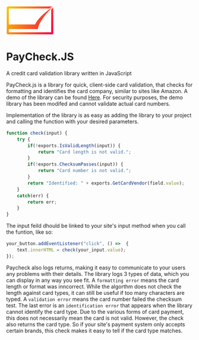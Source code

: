 ![logo](https://github.com/MatthewZenn/PayCheck.JS/raw/main/Static/PayCheckJS_small.png)
# PayCheck.JS
A credit card validation library written in JavaScript

PayCheck.js is a library for quick, client-side card validation, that checks for formatting and identifies the card company, similar to sites like Amazon.
A demo of the library can be found [Here](https://matthewzenn.github.io/PayCheck.JS/). For security purposes, the demo library has been modifed and cannot validate actual card numbers.

Implementation of the library is as easy as adding the library to your project and calling the function with your desired parameters.

```javascript
function check(input) {
    try {
        if(!exports.IsValidLength(input)) {
            return "Card length is not valid.";
        }
        if(!exports.ChecksumPasses(input)) {
            return "Card number is not valid.";
        }
        return "Identified: " + exports.GetCardVendor(field.value);
    } 
    catch(err) {
        return err;
    }
}
```
The input feild dhould be linked to your site's input method when you call the funtion, like so:

```javascript
your_button.addEventListener("click", () =>  {
    text.innerHTML = check(your_input.value);
});
```

Paycheck also logs returns, making it easy to communicate to your users any problems with their details. The library logs 3 types of data, which you can display in any way you see fit. A ```formatting error``` means the card length or format was inncorrect. While the algorthm does not check the length against card types, it can still be useful if too many characters are typed. A ```validation error``` means the card number failed the checksum test. The last error is an ```identification error``` that appears when the library cannot identify the card type. Due to the various forms of card payment, this does not necessarily mean the card is not valid. However, the check also returns the card type. So if your site's payment system only accepts certain brands, this check makes it easy to tell if the card type matches.